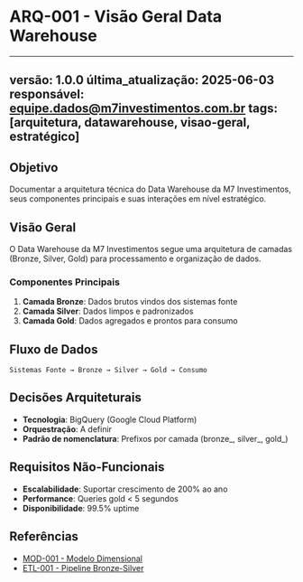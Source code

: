 # ARQ-001 - Visão Geral Data Warehouse

---
versão: 1.0.0
última_atualização: 2025-06-03
responsável: equipe.dados@m7investimentos.com.br
tags: [arquitetura, datawarehouse, visao-geral, estratégico]
---

## Objetivo

Documentar a arquitetura técnica do Data Warehouse da M7 Investimentos, seus componentes principais e suas interações em nível estratégico.

## Visão Geral

O Data Warehouse da M7 Investimentos segue uma arquitetura de camadas (Bronze, Silver, Gold) para processamento e organização de dados.

### Componentes Principais

1. **Camada Bronze**: Dados brutos vindos dos sistemas fonte
2. **Camada Silver**: Dados limpos e padronizados
3. **Camada Gold**: Dados agregados e prontos para consumo

## Fluxo de Dados

```
Sistemas Fonte → Bronze → Silver → Gold → Consumo
```

## Decisões Arquiteturais

- **Tecnologia**: BigQuery (Google Cloud Platform)
- **Orquestração**: A definir
- **Padrão de nomenclatura**: Prefixos por camada (bronze_, silver_, gold_)

## Requisitos Não-Funcionais

- **Escalabilidade**: Suportar crescimento de 200% ao ano
- **Performance**: Queries gold < 5 segundos
- **Disponibilidade**: 99.5% uptime

## Referências

- [MOD-001 - Modelo Dimensional](../../tatico/modelos-dados/MOD-001-modelo-dimensional.md)
- [ETL-001 - Pipeline Bronze-Silver](../../tatico/processos-etl/ETL-001-pipeline-bronze-silver.md)
